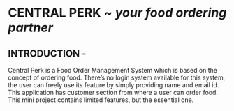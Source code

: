 # **CENTRAL PERK** ~ *your food ordering partner*

## INTRODUCTION -

Central Perk is a Food Order Management System which is based on the concept of ordering food. There’s no login system available for this system, 
the user can freely use its feature by simply providing name and email id. 
This application has customer section from where a user can order food. This mini project contains limited features, but the essential one.
